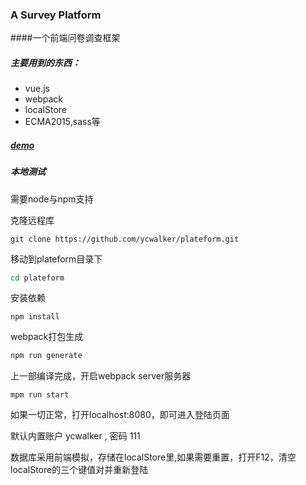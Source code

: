 ### A Survey Platform
####一个前端问卷调查框架

##### 主要用到的东西：
* vue.js
* webpack
* localStore
* ECMA2015,sass等

##### [demo]()

##### 本地测试
需要node与npm支持

克隆远程库
``` shell
git clone https://github.com/ycwalker/plateform.git
```
移动到plateform目录下 

``` bash
cd plateform
```

安装依赖
``` 
npm install
```

webpack打包生成
```bash
npm run generate
```

上一部编译完成，开启webpack server服务器
```
mpm run start
```
如果一切正常，打开localhost:8080，即可进入登陆页面

默认内置账户 ycwalker , 密码 111

数据库采用前端模拟，存储在localStore里,如果需要重置，打开F12，清空localStore的三个键值对并重新登陆


